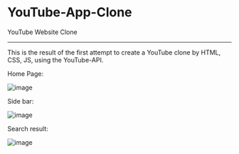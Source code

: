 # YouTube-App-Clone
YouTube Website Clone
<hr />

This is the result of the first attempt to create a YouTube clone by HTML, CSS, JS, using the YouTube-API.

Home Page:

![image](https://user-images.githubusercontent.com/83694840/142970243-7f743e27-f3da-4f4f-aaf7-7b5337b0a0e9.png)

Side bar:

![image](https://user-images.githubusercontent.com/83694840/142970307-01011bd5-659f-4e4a-8070-d9614f8901b9.png)

Search result:

![image](https://user-images.githubusercontent.com/83694840/142970380-8032a4aa-f463-42aa-a5ba-34d4e29d4121.png)

